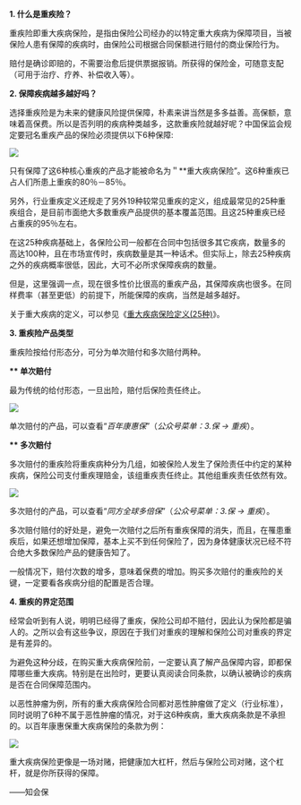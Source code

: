 **1. 什么是重疾险？**

重疾险即重大疾病保险，是指由保险公司经办的以特定重大疾病为保障项目，当被保险人患有保障的疾病时，由保险公司根据合同保额进行赔付的商业保险行为。

赔付是确诊即赔的，不需要治愈后提供票据报销。所获得的保险金，可随意支配（可用于治疗、疗养、补偿收入等）。

**2. 保障疾病越多越好吗？**

选择重疾险是为未来的健康风险提供保障，朴素来讲当然是多多益善。高保额，意味着高保费。所以是否列明的疾病种类越多，这款重疾险就越好呢？中国保监会规定要冠名重疾产品的保险必须提供以下6种保障:

![](https://mmbiz.qpic.cn/mmbiz_jpg/XureD2EYlnqUYiboIAJ1N2CISIn9NicCufs3OLh4lRmqqhTdgerEMrZgN1AEDVlQuZyMfRvozNKCSJ24icNRMubuw/640?wx_fmt=jpeg&tp=webp&wxfrom=5&wx_lazy=1)





只有保障了这6种核心重疾的产品才能被命名为＂\*\*重大疾病保险”。这6种重疾已占人们所患上重疾的80％－85％。

另外，行业重疾定义还规走了另外19种较常见重疾的定义，组成最常见的25种重疾组合，是目前市面绝大多数重疾产品提供的基本覆盖范围。且这25种重疾已经占重疾的95％左右。

在这25种疾病基础上，各保险公司一般都在合同中包括很多其它疾病，数量多的高达100种，且在市场宣传时，疾病数量是其一种话术。但实际上，除去25种疾病之外的疾病概率很低，因此，大可不必所求保障疾病的数量。

但是，这里强调一点，现在很多性价比很高的重疾产品，其保障疾病也很多。在同样费率（甚至更低）的前提下，所能保障的疾病，当然是越多越好。

关于重大疾病的定义，可以参见《[重大疾病保险定义\(25种\)](http://mp.weixin.qq.com/s?__biz=MzIyNTYyNDIzMQ==&mid=2247483807&idx=1&sn=2a04369b4c296ce063e6e51d2684fbb2&chksm=e87da857df0a214108a32eb2de384da54013ed2d62d3581aa69c47675aa4dbb53f811a98cfe1&scene=21#wechat_redirect)》。

**3. 重疾险产品类型**

重疾险按给付形态分，可分为单次赔付和多次赔付两种。

**\*\* 单次赔付**

最为传统的给付形态，一旦出险，赔付后保险责任终止。

![](https://mmbiz.qpic.cn/mmbiz_jpg/XureD2EYlnqUYiboIAJ1N2CISIn9NicCuf8LHTldLw3wpOcNrs9CMfIqFub4pT39BXA69qmQ5064eOTVCbrZtW9w/640?wx_fmt=jpeg&tp=webp&wxfrom=5&wx_lazy=1)

单次赔付的产品，可以查看“_百年康惠保_”（_公众号菜单：3.保 -&gt; 重疾_）。

**\*\* 多次赔付**

多次赔付的重疾险将重疾病种分为几组，如被保险人发生了保险责任中约定的某种疾病，保险公司支付重疾理赔金，该组重疾责任终止。其他组重疾责任依然有效。

![](https://mmbiz.qpic.cn/mmbiz_jpg/XureD2EYlnqUYiboIAJ1N2CISIn9NicCufuRNIicjdjicrYZFQibTOetpAqeFLNJfTGQawMXLRY98YVmnmm6ZOFdWNA/640?wx_fmt=jpeg&tp=webp&wxfrom=5&wx_lazy=1)

多次赔付的产品，可以查看“_同方全球多倍保_”（_公众号菜单：3.保 -&gt; 重疾_）。

多次赔付赔付的好处是，避免一次赔付之后所有重疾保障的消失，而且，在罹患重疾后，如果还想增加保障，基本上买不到任何保险了，因为身体健康状况已经不符合绝大多数保险产品的健康告知了。

一般情况下，赔付次数的增多，意味着保费的增加。购买多次赔付的重疾险的关键，一定要看各疾病分组的配置是否合理。

**4. 重疾的界定范围**

经常会听到有人说，明明已经得了重疾，保险公司却不赔付，因此认为保险都是骗人的。之所以会有这些争议，原因在于我们对重疾的理解和保险公司对重疾的界定是有差异的。

为避免这种分歧，在购买重大疾病保险前，一定要认真了解产品保障内容，即都保障哪些重大疾病。特别是在出险时，更要认真阅读合同条款，以确认被确诊的疾病是否在合同保障范围内。

以恶性肿瘤为例，所有的重大疾病保险合同都对恶性肿瘤做了定义（行业标准），同时说明了6种不属于恶性肿瘤的情况，对于这6种疾病，重大疾病条款是不承担的。以百年康惠保重大疾病保险的条款为例：

![](https://mmbiz.qpic.cn/mmbiz_jpg/XureD2EYlnqUYiboIAJ1N2CISIn9NicCufDiaSWp6FJyfW9IpGHlHXjLU90LqnY3Z58kVnchXhbibQlCAwFAff1W5g/640?wx_fmt=jpeg&tp=webp&wxfrom=5&wx_lazy=1)

重大疾病保险更像是一场对赌，把健康加大杠杆，然后与保险公司对赌，这个杠杆，就是你所获得的保障。

——知会保

